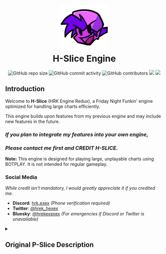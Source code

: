 <h1 align="center">
  <br>
  <a href="https://github.com/HRK-EXEX/H-Slice">
    <img src="/art/iconOG.png" alt="H-Slice" width="150">
  </a>
  <br>
  <b>H-Slice Engine</b>
  <br>
</h1>

<p align="center">
  <img alt="GitHub repo size" src="https://img.shields.io/github/repo-size/HRK-EXEX/H-Slice">
  <img alt="GitHub commit activity" src="https://img.shields.io/github/commit-activity/w/HRK-EXEX/H-Slice">
  <img alt="GitHub contributors" src="https://img.shields.io/github/contributors/HRK-EXEX/H-Slice">
  <img src="https://img.shields.io/badge/LUA-262626?style=for-the-badge&logo=lua">
  <img src="https://img.shields.io/badge/-HAXE-262626.svg?logo=haxe&style=for-the-badge">
</p>

## Introduction

Welcome to **H-Slice** (HRK Engine Redux), a Friday Night Funkin' engine optimized for handling large charts efficiently.

This engine builds upon features from my previous engine and may include new features in the future.

### *If you plan to integrate my features into your own engine,*
### *Please contact me first and CREDIT H-SLICE.*

**Note:** This engine is designed for playing large, unplayable charts using BOTPLAY. It is not intended for regular gameplay.

### Social Media
*While credit isn't mandatory, I would greatly appreciate it if you credited me.*

- **Discord**: [hrk.exex](https://discord.gg/SzXbVkqmG9) *(Phone verification required)*
- **Twitter**: [@hrek_hexex](https://x.com/Hrek_Hexex)
- **Bluesky**: [@hrekexexex](https://bsky.app/profile/hrekexkex.bsky.social) *(For emergencies if Discord or Twitter is unavailable)*


<details>
  <summary><h2>Original P-Slice Description</h2></summary>

  <!-- Thanks soushimiya for this README template! -->
<!-- Improved compatibility of back to top link: See: https://github.com/othneildrew/Best-README-Template/pull/73 -->
<a id="readme-top"></a>
<!--
*** Thanks for checking out the Best-README-Template. If you have a suggestion
*** that would make this better, please fork the repo and create a pull request
*** or simply open an issue with the tag "enhancement".
*** Don't forget to give the project a star!
*** Thanks again! Now go create something AMAZING! :D
-->



<!-- PROJECT SHIELDS -->
[![Contributors][contributors-shield]][contributors-url]
[![Forks][forks-shield]][forks-url]
[![Stargazers][stars-shield]][stars-url]
[![Issues][issues-shield]][issues-url]
[![MIT License][license-shield]][license-url]



<!-- PROJECT LOGO -->
<br />
<div align="center">
  <a href="https://github.com/Psych-Slice/P-Slice">
    <img src="art/banner.png" alt="Logo" width="300" height="200">
  </a>

<h3 align="center">P-Slice Engine</h3>

  <p align="center">
    Crossover between Psych Engine and newer versions of FNF (also known as V-Slice)
    <br />
    <a href="https://github.com/Psych-Slice/P-Slice/wiki"><strong>Explore the Wiki »</strong></a>
    <br />
    <br />
    ·
    <a href="https://github.com/Psych-Slice/P-Slice/issues">Report Bug or Request Feature</a>
    ·
    <a href="https://github.com/Psych-Slice/P-Slice/pulls">Create Pull Request</a>
  </p>
</div>

#### Made With
<img src="https://img.shields.io/badge/-HAXE-262626.svg?logo=haxe&style=for-the-badge">


<!-- ABOUT THE PROJECT -->
## About

P-Slice engine is a crossover between Psych Engine and the newest version of Friday Night Funkin.

It's meant to bring new visuals and features from newer versions of FNF and make changes to the existing ones to make them feel closer to the ones in the V-Slice.

<p align="right">(<a href="#readme-top">back to top</a>)</p>

## Features
| V-Slice's freeplay menu | Results screen|
|-|-|
|![](https://github.com/Psych-Slice/misc/blob/main/showcase/freeplay.png?raw=true) | ![](https://github.com/Psych-Slice/misc/blob/main/showcase/result.png?raw=true)|
|Character selector|Pausable cutscenes|
|![](https://github.com/Psych-Slice/misc/blob/main/showcase/character.png?raw=true)|![](https://github.com/Psych-Slice/misc/blob/main/showcase/pause.png?raw=true)|
|Pico|Player editor|
|![](https://github.com/Psych-Slice/misc/blob/main/showcase/pico.png?raw=true)|![](https://github.com/Psych-Slice/misc/blob/main/showcase/playerEditor.png?raw=true)|
<!-- GETTING STARTED -->
## Getting Started

Pre-built engine can be downloaded from [GameBanana](https://gamebanana.com/mods/535203).
Also, Nightly/Beta builds can be downloaded from [Github Actions](https://github.com/Psych-Slice/P-Slice/actions/workflows/main.yml). (You need to make a Github account.)


If you wanna compile this engine, Please check out <a href="#build">here!</a>

<a id="build"></a>
## Building
### Dependencies
* git
* (Windows-only) Microsoft Visual Studio Community
* (Linux-only) VLC
* Haxe (4.3.6 or greater)


(If you are using windows)
After installing git, it is RECOMMENDED that you open up a command prompt window and type the following
  ```sh
  curl -# -O https://download.visualstudio.microsoft.com/download/pr/3105fcfe-e771-41d6-9a1c-fc971e7d03a7/8eb13958dc429a6e6f7e0d6704d43a55f18d02a253608351b6bf6723ffdaf24e/vs_Community.exe
vs_Community.exe --add Microsoft.VisualStudio.Component.VC.Tools.x86.x64 --add Microsoft.VisualStudio.Component.Windows10SDK.19041 -p
  ```

head into the setup folder located in the root directory of this repository, and execute the setup script:
- ```Windows.bat```  for Windows.
- ```Unix.sh``` for Mac/Linux.


Run
   ```sh
   lime test <platform>
   ```
   where ```<platform>``` gets replaced with windows, linux, or mac (I also like to add ```-final``` flag, but you should be fine without it)

<p align="right">(<a href="#readme-top">back to top</a>)</p>

<!-- CONTRIBUTING -->
## Contributing

### Branches
`master` is the repository's main branch. It contains a PE 1.0 flavor of P-Slice and is the most maintained version.

`master-dev` same as `master`, but it is used for development so it might contain less stable builds.

`pe-0.6.3` works the same way, but built on Psych 0.6.3. Note that it may contain some bugs not present in the master version.

`pe-0.6.3-dev` same as `pe-0.6.3`, but it is used for development so it might contain less stable builds.

<p align="right">(<a href="#readme-top">back to top</a>)</p>


<!-- LICENSE -->
## License

Distributed under the Apache License 2.0. See [Licence](https://github.com/Psych-Slice/blob/P-Slice/master/LICENSE) for more information.

<p align="right">(<a href="#readme-top">back to top</a>)</p>



<!-- MARKDOWN LINKS & IMAGES -->
<!-- https://www.markdownguide.org/basic-syntax/#reference-style-links -->
[contributors-shield]: https://img.shields.io/github/contributors/Psych-Slice/P-Slice.svg?style=for-the-badge
[contributors-url]: https://github.com/Psych-Slice/P-Slice/graphs/contributors
[forks-shield]: https://img.shields.io/github/forks/Psych-Slice/P-Slice.svg?style=for-the-badge
[forks-url]: https://github.com/Psych-Slice/P-Slice/forks
[https://github.com/Psych-Slice/P-Slice/forks]: https://github.com/Psych-Slice/P-Slice/network/members
[stars-shield]: https://img.shields.io/github/stars/Psych-Slice/P-Slice.svg?style=for-the-badge
[stars-url]: https://github.com/Psych-Slice/P-Slice/stargazers
[issues-shield]: https://img.shields.io/github/issues/Psych-Slice/P-Slice.svg?style=for-the-badge
[issues-url]: https://github.com/Psych-Slice/P-Slice/issues
[license-shield]: https://img.shields.io/github/license/Psych-Slice/P-Slice.svg?style=for-the-badge
[license-url]: https://github.com/Psych-Slice/P-Slice/blob/master/LICENSE.txt!
